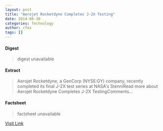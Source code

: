 ```yaml
---
layout: post
title: "Aerojet Rocketdyne Completes J-2X Testing"
date: 2014-06-30
categories: Technology
author: cfox
tags: []
---
```



#### Digest
>digest unavailable

#### Extract
>Aerojet Rocketdyne, a GenCorp (NYSE:GY) company, recently completed its final J-2X test series at NASA's StenniRead more about Aerojet Rocketdyne Completes J-2X TestingComments...

#### Factsheet
>factsheet unavailable

[Visit Link](http://www.pddnet.com/news/2014/06/aerojet-rocketdyne-completes-j-2x-testing)



